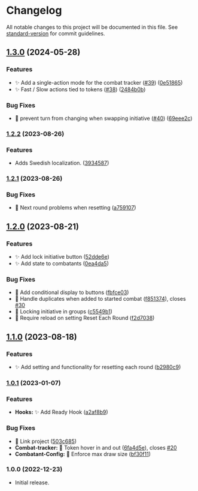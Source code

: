 # Changelog

All notable changes to this project will be documented in this file. See [standard-version](https://github.com/conventional-changelog/standard-version) for commit guidelines.

## [1.3.0](https://github.com/fvtt-fria-ligan/yearzero-combat-fvtt/compare/1.2.2...1.3.0) (2024-05-28)


### Features

* ✨ Add a single-action mode for the combat tracker ([#39](https://github.com/fvtt-fria-ligan/yearzero-combat-fvtt/issues/39)) ([0e51865](https://github.com/fvtt-fria-ligan/yearzero-combat-fvtt/commit/0e51865fe08ddbbc523957efe4f831b5994808a7))
* ✨ Fast / Slow actions tied to tokens ([#38](https://github.com/fvtt-fria-ligan/yearzero-combat-fvtt/issues/38)) ([2484b0b](https://github.com/fvtt-fria-ligan/yearzero-combat-fvtt/commit/2484b0b199b329fb5d4a50be70d493dbb2605015))


### Bug Fixes

* 🐛 prevent turn from changing when swapping initiative ([#40](https://github.com/fvtt-fria-ligan/yearzero-combat-fvtt/issues/40)) ([69eee2c](https://github.com/fvtt-fria-ligan/yearzero-combat-fvtt/commit/69eee2cc68694cf37fc9e925c732fa22ed7b71d4))

### [1.2.2](https://github.com/fvtt-fria-ligan/yearzero-combat-fvtt/compare/1.2.1...1.2.2) (2023-08-26)


### Features

* Adds Swedish localization. ([3934587](https://github.com/fvtt-fria-ligan/yearzero-combat-fvtt/commit/3934587347366e051e624f8ab4ec1534491af312))

### [1.2.1](https://github.com/fvtt-fria-ligan/yearzero-combat-fvtt/compare/1.2.0...1.2.1) (2023-08-26)


### Bug Fixes

* 🐛 Next round problems when resetting ([a759107](https://github.com/fvtt-fria-ligan/yearzero-combat-fvtt/commit/a7591073f0212affa093df04fe73ddd0e5554bed))

## [1.2.0](https://github.com/fvtt-fria-ligan/yearzero-combat-fvtt/compare/1.1.0...1.2.0) (2023-08-21)


### Features

* ✨ Add lock initiative button ([52dde6e](https://github.com/fvtt-fria-ligan/yearzero-combat-fvtt/commit/52dde6eb8c4eae851e00d92c4e2bb73ba71b7b61))
* ✨ Add state to combatants ([0ea4da5](https://github.com/fvtt-fria-ligan/yearzero-combat-fvtt/commit/0ea4da5672811cd080c411cf50adc64488a2e454))


### Bug Fixes

* 🐛 Add conditional display to buttons ([fbfce03](https://github.com/fvtt-fria-ligan/yearzero-combat-fvtt/commit/fbfce0310f9f2b11ecd78c4be320ce516df9e9d7))
* 🐛 Handle duplicates when added to started combat ([f851374](https://github.com/fvtt-fria-ligan/yearzero-combat-fvtt/commit/f85137419e4bb8bc76b5e1219123569bd0b4bf71)), closes [#30](https://github.com/fvtt-fria-ligan/yearzero-combat-fvtt/issues/30)
* 🐛 Locking initiative in groups ([c5549b1](https://github.com/fvtt-fria-ligan/yearzero-combat-fvtt/commit/c5549b182db8eefab543379e0b785efa1dfb2977))
* 🐛 Require reload on setting Reset Each Round ([f2d7038](https://github.com/fvtt-fria-ligan/yearzero-combat-fvtt/commit/f2d7038bb0f3e4930e3b03239e14211a397a9f03))

## [1.1.0](https://github.com/fvtt-fria-ligan/yearzero-combat-fvtt/compare/1.0.1...1.1.0) (2023-08-18)


### Features

* ✨ Add setting and functionality for resetting each round ([b2980c9](https://github.com/fvtt-fria-ligan/yearzero-combat-fvtt/commit/b2980c961977231d0af76cac2daabc076ecb669b))

### [1.0.1](https://github.com/fvtt-fria-ligan/yearzero-combat-fvtt/compare/1.0.0...1.0.1) (2023-01-07)


### Features

* **Hooks:** ✨ Add Ready Hook ([a2af8b9](https://github.com/fvtt-fria-ligan/yearzero-combat-fvtt/commit/a2af8b9dd156cded2b7c58e969a947e86017bd9a))


### Bug Fixes

* 🐛 Link project ([503c685](https://github.com/fvtt-fria-ligan/yearzero-combat-fvtt/commit/503c68596bba9d765a66273ba013d1f3c57ce9fc))
* **Combat-tracker:** 🐛 Token hover in and out ([6fa4d5e](https://github.com/fvtt-fria-ligan/yearzero-combat-fvtt/commit/6fa4d5e83f39166819240d829a4196dc497801ec)), closes [#20](https://github.com/fvtt-fria-ligan/yearzero-combat-fvtt/issues/20)
* **Combatant-Config:** 🐛 Enforce max draw size ([bf30f11](https://github.com/fvtt-fria-ligan/yearzero-combat-fvtt/commit/bf30f11353acd046de75c73157a99ea9fb491451))

### 1.0.0 (2022-12-23)

* Initial release.
